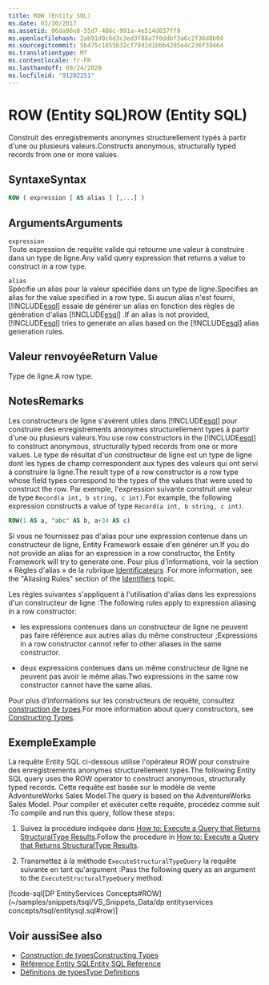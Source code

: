 ```yaml
---
title: ROW (Entity SQL)
ms.date: 03/30/2017
ms.assetid: 06da96e8-55d7-486c-991a-4e514d837ff9
ms.openlocfilehash: 2ab91d0c6d3c3ed3f88a7f0ddbf3a6c2f36d8b04
ms.sourcegitcommit: 5b475c1855b32cf78d2d1bbb4295e4c236f39464
ms.translationtype: MT
ms.contentlocale: fr-FR
ms.lasthandoff: 09/24/2020
ms.locfileid: "91202251"
---
```

# <a name="row-entity-sql"></a><span data-ttu-id="6fc39-102">ROW (Entity SQL)</span><span class="sxs-lookup"><span data-stu-id="6fc39-102">ROW (Entity SQL)</span></span>

<span data-ttu-id="6fc39-103">Construit des enregistrements anonymes structurellement typés à partir d'une ou plusieurs valeurs.</span><span class="sxs-lookup"><span data-stu-id="6fc39-103">Constructs anonymous, structurally typed records from one or more values.</span></span>  
  
## <a name="syntax"></a><span data-ttu-id="6fc39-104">Syntaxe</span><span class="sxs-lookup"><span data-stu-id="6fc39-104">Syntax</span></span>  
  
```sql  
ROW ( expression [ AS alias ] [,...] )  
```  
  
## <a name="arguments"></a><span data-ttu-id="6fc39-105">Arguments</span><span class="sxs-lookup"><span data-stu-id="6fc39-105">Arguments</span></span>  

 `expression`  
 <span data-ttu-id="6fc39-106">Toute expression de requête valide qui retourne une valeur à construire dans un type de ligne.</span><span class="sxs-lookup"><span data-stu-id="6fc39-106">Any valid query expression that returns a value to construct in a row type.</span></span>  
  
 `alias`  
 <span data-ttu-id="6fc39-107">Spécifie un alias pour la valeur spécifiée dans un type de ligne.</span><span class="sxs-lookup"><span data-stu-id="6fc39-107">Specifies an alias for the value specified in a row type.</span></span> <span data-ttu-id="6fc39-108">Si aucun alias n'est fourni, [!INCLUDE[esql](../../../../../../includes/esql-md.md)] essaie de générer un alias en fonction des règles de génération d'alias [!INCLUDE[esql](../../../../../../includes/esql-md.md)] .</span><span class="sxs-lookup"><span data-stu-id="6fc39-108">If an alias is not provided, [!INCLUDE[esql](../../../../../../includes/esql-md.md)] tries to generate an alias based on the [!INCLUDE[esql](../../../../../../includes/esql-md.md)] alias generation rules.</span></span>  
  
## <a name="return-value"></a><span data-ttu-id="6fc39-109">Valeur renvoyée</span><span class="sxs-lookup"><span data-stu-id="6fc39-109">Return Value</span></span>  

 <span data-ttu-id="6fc39-110">Type de ligne.</span><span class="sxs-lookup"><span data-stu-id="6fc39-110">A row type.</span></span>  
  
## <a name="remarks"></a><span data-ttu-id="6fc39-111">Notes</span><span class="sxs-lookup"><span data-stu-id="6fc39-111">Remarks</span></span>  

 <span data-ttu-id="6fc39-112">Les constructeurs de ligne s'avèrent utiles dans [!INCLUDE[esql](../../../../../../includes/esql-md.md)] pour construire des enregistrements anonymes structurellement types à partir d'une ou plusieurs valeurs.</span><span class="sxs-lookup"><span data-stu-id="6fc39-112">You use row constructors in the [!INCLUDE[esql](../../../../../../includes/esql-md.md)] to construct anonymous, structurally typed records from one or more values.</span></span> <span data-ttu-id="6fc39-113">Le type de résultat d'un constructeur de ligne est un type de ligne dont les types de champ correspondent aux types des valeurs qui ont servi à construire la ligne.</span><span class="sxs-lookup"><span data-stu-id="6fc39-113">The result type of a row constructor is a row type whose field types correspond to the types of the values that were used to construct the row.</span></span> <span data-ttu-id="6fc39-114">Par exemple, l'expression suivante construit une valeur de type `Record(a int, b string, c int)`.</span><span class="sxs-lookup"><span data-stu-id="6fc39-114">For example, the following expression constructs a value of type `Record(a int, b string, c int)`.</span></span>  
  
```sql  
ROW(1 AS a, "abc" AS b, a+34 AS c)  
```  
  
 <span data-ttu-id="6fc39-115">Si vous ne fournissez pas d'alias pour une expression contenue dans un constructeur de ligne, Entity Framework essaie d'en générer un.</span><span class="sxs-lookup"><span data-stu-id="6fc39-115">If you do not provide an alias for an expression in a row constructor, the Entity Framework will try to generate one.</span></span> <span data-ttu-id="6fc39-116">Pour plus d'informations, voir la section « Règles d'alias » de la rubrique [Identificateurs](identifiers-entity-sql.md) .</span><span class="sxs-lookup"><span data-stu-id="6fc39-116">For more information, see the "Aliasing Rules" section of the [Identifiers](identifiers-entity-sql.md) topic.</span></span>  
  
 <span data-ttu-id="6fc39-117">Les règles suivantes s'appliquent à l'utilisation d'alias dans les expressions d'un constructeur de ligne :</span><span class="sxs-lookup"><span data-stu-id="6fc39-117">The following rules apply to expression aliasing in a row constructor:</span></span>  
  
- <span data-ttu-id="6fc39-118">les expressions contenues dans un constructeur de ligne ne peuvent pas faire référence aux autres alias du même constructeur ;</span><span class="sxs-lookup"><span data-stu-id="6fc39-118">Expressions in a row constructor cannot refer to other aliases in the same constructor.</span></span>  
  
- <span data-ttu-id="6fc39-119">deux expressions contenues dans un même constructeur de ligne ne peuvent pas avoir le même alias.</span><span class="sxs-lookup"><span data-stu-id="6fc39-119">Two expressions in the same row constructor cannot have the same alias.</span></span>  
  
 <span data-ttu-id="6fc39-120">Pour plus d’informations sur les constructeurs de requête, consultez [construction de types](constructing-types-entity-sql.md).</span><span class="sxs-lookup"><span data-stu-id="6fc39-120">For more information about query constructors, see [Constructing Types](constructing-types-entity-sql.md).</span></span>  
  
## <a name="example"></a><span data-ttu-id="6fc39-121">Exemple</span><span class="sxs-lookup"><span data-stu-id="6fc39-121">Example</span></span>  

 <span data-ttu-id="6fc39-122">La requête Entity SQL ci-dessous utilise l'opérateur ROW pour construire des enregistrements anonymes structurellement typés.</span><span class="sxs-lookup"><span data-stu-id="6fc39-122">The following Entity SQL query uses the ROW operator to construct anonymous, structurally typed records.</span></span> <span data-ttu-id="6fc39-123">Cette requête est basée sur le modèle de vente AdventureWorks Sales Model.</span><span class="sxs-lookup"><span data-stu-id="6fc39-123">The query is based on the AdventureWorks Sales Model.</span></span> <span data-ttu-id="6fc39-124">Pour compiler et exécuter cette requête, procédez comme suit :</span><span class="sxs-lookup"><span data-stu-id="6fc39-124">To compile and run this query, follow these steps:</span></span>  
  
1. <span data-ttu-id="6fc39-125">Suivez la procédure indiquée dans [How to: Execute a Query that Returns StructuralType Results](../how-to-execute-a-query-that-returns-structuraltype-results.md).</span><span class="sxs-lookup"><span data-stu-id="6fc39-125">Follow the procedure in [How to: Execute a Query that Returns StructuralType Results](../how-to-execute-a-query-that-returns-structuraltype-results.md).</span></span>  
  
2. <span data-ttu-id="6fc39-126">Transmettez à la méthode `ExecuteStructuralTypeQuery` la requête suivante en tant qu'argument :</span><span class="sxs-lookup"><span data-stu-id="6fc39-126">Pass the following query as an argument to the `ExecuteStructuralTypeQuery` method:</span></span>  
  
 [!code-sql[DP EntityServices Concepts#ROW](~/samples/snippets/tsql/VS_Snippets_Data/dp entityservices concepts/tsql/entitysql.sql#row)]  
  
## <a name="see-also"></a><span data-ttu-id="6fc39-127">Voir aussi</span><span class="sxs-lookup"><span data-stu-id="6fc39-127">See also</span></span>

- [<span data-ttu-id="6fc39-128">Construction de types</span><span class="sxs-lookup"><span data-stu-id="6fc39-128">Constructing Types</span></span>](constructing-types-entity-sql.md)
- [<span data-ttu-id="6fc39-129">Référence Entity SQL</span><span class="sxs-lookup"><span data-stu-id="6fc39-129">Entity SQL Reference</span></span>](entity-sql-reference.md)
- [<span data-ttu-id="6fc39-130">Définitions de types</span><span class="sxs-lookup"><span data-stu-id="6fc39-130">Type Definitions</span></span>](type-definitions-entity-sql.md)
